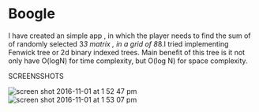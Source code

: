 # Boogle

I have created an simple app , in which the player needs to find the sum of of randomly selected 3*3 matrix , in a grid of 8*8.I tried implementing Fenwick tree or 2d binary indexed trees. Main benefit of this tree is it not only have O(logN) for time complexity, but O(log N) for space complexity.

  SCREENSSHOTS 


![screen shot 2016-11-01 at 1 52 47 pm](https://cloud.githubusercontent.com/assets/12582488/19903374/6447c9d4-a03c-11e6-9805-689712447a51.png)
![screen shot 2016-11-01 at 1 53 07 pm](https://cloud.githubusercontent.com/assets/12582488/19903376/650d80ac-a03c-11e6-818f-834d06d93dc4.png)
